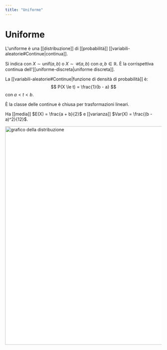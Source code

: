 ```yaml
---
title: "Uniforme"
---
```

# Uniforme
L'uniforme è una [[distribuzione]] di [[probabilità]] [[variabili-aleatorie#Continue|continua]].

Si indica con $X \sim \mathrm{unif}(a, b)$ o $X \sim \mathcal{U}(a, b)$ con $a, b \in \mathbb{R}$.
È la corrispettiva continua dell'[[uniforme-discreta|uniforme discreta]].

La [[variabili-aleatorie#Continue|funzione di densità di probabilità]] è:
$$
P(X \le t) = \frac{1}{b - a}
$$
con $a < t < b$.

È la classe delle continue è chiusa per trasformazioni lineari.

Ha [[media]] $E(X) = \frac{a + b}{2}$ e [[varianza]] $Var(X) = \frac{(b - a)^2}{12}$.

<img src="https://upload.wikimedia.org/wikipedia/commons/c/c2/Uniform_distribution.svg" alt="grafico della distribuzione" width=700 style="background: white">
